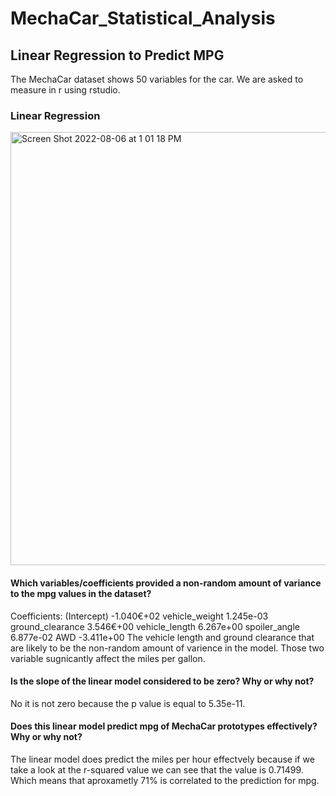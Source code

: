 # MechaCar_Statistical_Analysis
## Linear Regression to Predict MPG
The MechaCar dataset shows 50 variables for the car. We are asked to measure in r using rstudio.

### Linear Regression
<img width="693" alt="Screen Shot 2022-08-06 at 1 01 18 PM" src="https://user-images.githubusercontent.com/99035696/183258749-35780d12-d88f-46c2-871b-f3c976f592cd.png">

#### Which variables/coefficients provided a non-random amount of variance to the mpg values in the dataset?
Coefficients:
(Intercept) -1.040€+02
vehicle_weight 1.245e-03
ground_clearance 3.546€+00
vehicle_length 6.267e+00
spoiler_angle 6.877e-02
AWD -3.411e+00
The vehicle length and ground clearance  that are likely to be the non-random amount of varience in the model. Those two variable sugnicantly affect the miles per gallon.

#### Is the slope of the linear model considered to be zero? Why or why not?
No it is not zero because the p value is equal to 5.35e-11.

#### Does this linear model predict mpg of MechaCar prototypes effectively? Why or why not?
The linear model does predict the miles per hour effectvely because if we take a look at the r-squared value we can see that the value is 0.71499. Which means that aproxametly 71% is correlated to the prediction for mpg.
